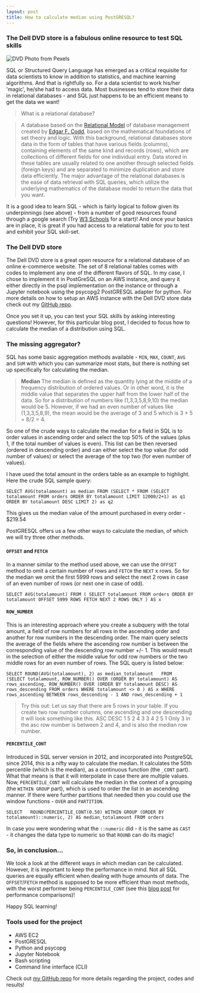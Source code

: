 ```yaml
---
layout: post
title: How to calculate median using PostGRESQL?
---
```

### The Dell DVD store is a fabulous online resource to test SQL skills
![DVD](/images/blog4/people-buy-sell-cassettes.jpeg)
Photo from Pexels

SQL or Structured Query Language has emerged as a critical requisite for data scientists to know in addition to statistics, and machine learning algorithms. And that is rightfully so. For a data scientist to work his/her 'magic', he/she had to access data. Most businesses tend to store their data in relational databases - and SQL just happens to be an efficient means to get the data we want!

>What is a relational database?

>A database based on the [Relational Model](https://en.wikipedia.org/wiki/Relational_model) of database management created by [Edgar F. Codd](https://en.wikipedia.org/wiki/Edgar_F._Codd), based on the mathematical foundations of set theory and logic. With this background, relational databases store data in the form of tables that have various fields (columns), containing elements of the same kind and records (rows), which are collections of different fields for one individual entry. Data stored in these tables are usually related to one another through selected fields (foreign keys) and are separated to minimize duplication and store data efficiently. The major advantage of the relational databases is the ease of data retrieval with SQL queries, which utilize the underlying mathematics of the database model to return the data that you want.

It is a good idea to learn SQL - which is fairly logical to follow given its underpinnings (see above) - from a number of good resources found through a google search (Try [W3 Schools](https://www.w3schools.com/sql/sql_intro.asp) for a start)! And once your basics are in place, it is great if you had access to a relational table for you to test and exhibit your SQL skill-set.

### The Dell DVD store

The Dell DVD store is a great open resource for a relational database of an online e-commerce website. The set of 8 relational tables comes with codes to implement any one of the different flavors of SQL. In my case, I chose to implement it in PostGreSQL on an AWS instance, and query it either directly in the psql implementation on the instance or through a Jupyter notebook using the psycopg2 PostGRESQL adapter for python. For more details on how to setup an AWS instance with the Dell DVD store data check out my [GitHub repo](https://github.com/swv293/Dell_DVDStore_SQL).

Once you set it up, you can test your SQL skills by asking interesting questions! However, for this particular blog post, I decided to focus how to calculate the median of a distribution using SQL.

### The missing aggregator?

SQL has some basic aggregation methods available - `MIN`, `MAX`, `COUNT`, `AVG` and `SUM` with which you can summarize most stats, but there is nothing set up specifically for calculating the median.

>__Median__
>The median is defined as the quantity lying at the middle of a frequency distribution of ordered values. Or in other word, it is the middle value that separates the upper half from the lower half of the data.
> So for a distribution of numbers like (1,3,3,5,8,9,10) the median would be 5. However, if we had an even number of values like (1,3,3,5,8,9), the mean would be the average of 3 and 5 which is 3 + 5 = 8/2 = 4.

So one of the crude ways to calculate the median for a field in SQL is to order values in ascending order and select the top 50% of the values (plus 1, if the total number of values is even). This list can be then reversed (ordered in descending order) and can either select the top value (for odd number of values) or select the average of the top two (for even number of values).

I have used the total amount in the orders table as an example to highlight. Here the crude SQL sample query:

`SELECT AVG(totalamount) as median
                    FROM
                    (SELECT *
                    FROM
                    (SELECT totalamount
                    FROM orders
                    ORDER BY totalamount
                    LIMIT 12000/2+1) as q1
                    ORDER BY totalamount DESC
                    LIMIT 2) as q2`

This gives us the median value of the amount purchased in every order - $219.54

PostGRESQL offers us a few other ways to calculate the median, of which we will try three other methods.

#### `OFFSET` and `FETCH`

In a manner similar to the method used above, we can use the `OFFSET` method to omit a certain number of rows and `FETCH` the `NEXT` x rows. So for the median we omit the first 5999 rows and select the next 2 rows in case of an even number of rows (or next one in case of odd).

`SELECT AVG(totalamount)
FROM (
    SELECT totalamount FROM orders
     ORDER BY totalamount
     OFFSET 5999 ROWS
     FETCH NEXT 2 ROWS ONLY
) AS x`

#### `ROW_NUMBER`

This is an interesting approach where you create a subquery with the total amount, a field of row numbers for all rows in the ascending order and another for row numbers in the descending order. The main query selects the average of the fields where the ascending row number is between the corresponding value of the descending row number +/- 1. This would result in the selection of either the middle value for odd row numbers or the two middle rows for an even number of rows. The SQL query is listed below:

`SELECT ROUND(AVG(totalamount), 2) as median_totalamount  
FROM  
(SELECT totalamount,
      ROW_NUMBER() OVER (ORDER BY totalamount) AS rows_ascending,
      ROW_NUMBER() OVER (ORDER BY totalamount DESC) AS rows_descending
   FROM orders
   WHERE totalamount <> 0
) AS x
WHERE rows_ascending BETWEEN rows_descending - 1 AND rows_descending + 1`

>Try this out: Let us say that there are 5 rows in your table. If you create two row number columns, one ascending and one descending it will look something like this.
>ASC DESC
>1    5
>2    4
>3    3
>4    2
>5    1
>Only 3 in the asc row number is between 2 and 4, and is also the median row number.

#### `PERCENTILE_CONT`

Introduced in SQL server version in 2012, and incorporated into PostgreSQL since 2014, this is a nifty way to calculate the median. It calculates the 50th percentile (which is the median), as a continuous function (the `_CONT` part). What that means is that it will interpolate in case there are multiple values. Now, `PERCENTILE_CONT` will calculate the median in the context of a grouping (the `WITHIN GROUP` part), which is used to order the list in an ascending manner. If there were further partitions that needed then you could use the window functions - `OVER` and `PARTITION`.

`SELECT  
  ROUND(PERCENTILE_CONT(0.50) WITHIN GROUP (ORDER BY totalamount)::numeric, 2) AS median_totalamount
FROM orders`

In case you were wondering what the `::numeric` did - it is the same as `CAST` - it changes the data type to numeric so that `ROUND` can do its magic!

### So, in conclusion...

We took a look at the different ways in which median can be calculated. However, it is important to keep the performance in mind. Not all SQL queries are equally efficient when dealing with huge amounts of data. The `OFFSET`/`FETCH` method is supposed to be more efficient than most methods, with the worst performer being `PERCENTILE_CONT` (see this [blog post](https://sqlperformance.com/2012/08/t-sql-queries/median) for performance comparisons)!

Happy SQL learning!

### Tools used for the project

* AWS EC2
* PostGRESQL
* Python and psycopg
* Jupyter Notebook
* Bash scripting
* Command line interface (CLI)

Check out [my GitHub repo](https://github.com/swv293/Dell_DVDStore_SQL) for more details regarding the project, codes and results!
